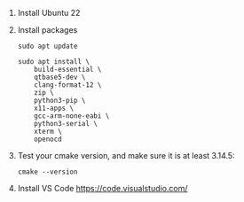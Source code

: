 1. Install Ubuntu 22

1. Install packages
    ```
    sudo apt update

    sudo apt install \
        build-essential \
        qtbase5-dev \
        clang-format-12 \
        zip \
        python3-pip \
        x11-apps \
        gcc-arm-none-eabi \
        python3-serial \
        xterm \
        openocd
    ```

1. Test your cmake version, and make sure it is at least 3.14.5:
    ```
    cmake --version
    ```

1. Install VS Code <https://code.visualstudio.com/>



